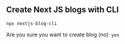 ## Create Next JS blogs with CLI

`
npx nextjs-blog-cli
`


Are you sure you want to create blog (no): `yes`
